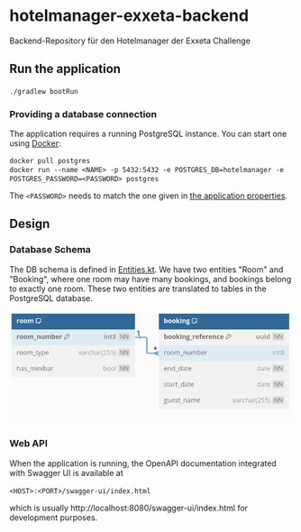 # hotelmanager-exxeta-backend

Backend-Repository für den Hotelmanager der Exxeta Challenge

## Run the application

`./gradlew bootRun`

### Providing a database connection

The application requires a running PostgreSQL instance.
You can start one using [Docker](https://hub.docker.com/_/postgres/):

```
docker pull postgres
docker run --name <NAME> -p 5432:5432 -e POSTGRES_DB=hotelmanager -e POSTGRES_PASSWORD=<PASSWORD> postgres
```
The `<PASSWORD>` needs to match the one given in [the application properties](./src/main/resources/application.properties).

## Design
### Database Schema
The DB schema is defined in [Entities.kt](./src/main/kotlin/com/exxeta/hotelmanager/Entities.kt).
We have two entities "Room" and "Booking", where one room may have many bookings, and bookings belong to exactly one room.
These two entities are translated to tables in the PostgreSQL database.

![Visualization of the DB-schma with DBML](./doc/db_schema.png)

### Web API
When the application is running, the OpenAPI documentation integrated with Swagger UI is available at 

`<HOST>:<PORT>/swagger-ui/index.html`

which is usually http://localhost:8080/swagger-ui/index.html for development purposes.